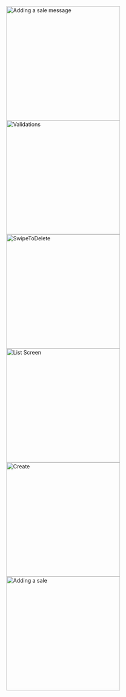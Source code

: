 <img src="https://github.com/user-attachments/assets/4c57ccbd-8e0e-4be5-813f-d3cc7a63e28f" alt="Adding a sale message" width="300"/>

<img src="https://github.com/user-attachments/assets/722c90d5-d968-4045-866b-0e429ce2c13d" alt="Validations" width="300"/>

<img src="https://github.com/user-attachments/assets/f22b585b-7b98-4f0d-adb5-090a9e3f9700" alt="SwipeToDelete" width="300"/>

<img src="https://github.com/user-attachments/assets/1def1339-9394-4558-b92e-be88d2f50548" alt="List Screen" width="300"/>

<img src="https://github.com/user-attachments/assets/32de31d3-6975-4e6b-9ec2-42ddce28287f" alt="Create" width="300"/>

<img src="https://github.com/user-attachments/assets/ce800d7d-20f8-4536-8398-26fb0b7e2dea" alt="Adding a sale" width="300"/>
